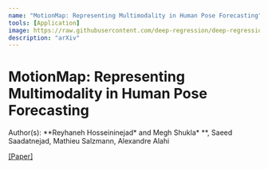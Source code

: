 ```yaml
---
name: "MotionMap: Representing Multimodality in Human Pose Forecasting"
tools: [Application]
image: https://raw.githubusercontent.com/deep-regression/deep-regression.github.io/master/files/images/motionmap.png
description: "arXiv"
---
```


# MotionMap: Representing Multimodality in Human Pose Forecasting

Author(s): **Reyhaneh Hosseininejad\* and Megh Shukla\* **, Saeed Saadatnejad, Mathieu Salzmann, Alexandre Alahi  <br>


<a href="https://deep-regression.github.io/files/papers/arxiv/MotionMap.pdf" target="_blank">[Paper]</a>
